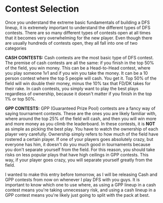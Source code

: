 # Contest Selection

Once you understand the extreme basic fundamentals of building a DFS lineup, it is extremely important to understand the different types of DFS contests. There are so many different types of contests open at all times that it becomes very overwhelming for the new player. Even though there are usually hundreds of contests open, they all fall into one of two categories

**CASH CONTESTS:** Cash contests are the most basic type of DFS contest. The premise of cash contests are all the same: if you finish in the top 50% of the field, you win money. This can be a Head-to-Head contest, where you play someone 1v1 and if you win you take the money. It can be a 10 person contest where the top 5 people will cash. You get it. Top 50% of the field will win double their money, minus the 10% tax that FD/DK takes for their rake. In cash contests, you simply want to play the best plays regardless of ownership, because it doesn't matter if you finish in the top 1% or top 50%.

**GPP CONTESTS:** GPP (Guaranteed Prize Pool) contests are a fancy way of saying tournament contests. These are the ones you are likely familiar with, where around the top 25% of the field will cash, and then you will win more and more money as you climb the leaderboard. In these contests, it is **NOT** as simple as picking the best play. You have to watch the ownership of each player very carefully. Ownership simply refers to how much of the field have rostered a certain player. If one of your players goes absolutely crazy, but everyone has him, it doesn't do you much good in tournaments because you don't separate yourself from the field. For this reason, you should take risks on less popular plays that have high ceilings in GPP contests. This way, if your player goes crazy, you will separate yourself greatly from the field.

I wanted to make this entry before tomorrow, as I will be releasing Cash and GPP contests from now on whenever I play DFS with you guys. It is important to know which one to use where, as using a GPP lineup in a cash contest means you're taking unnecessary risk, and using a cash lineup in a GPP contest means you're likely just going to split with the pack at best.
